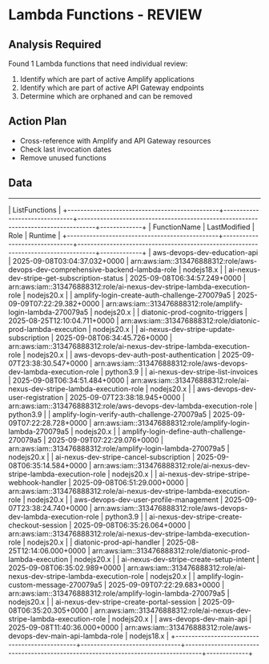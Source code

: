 # Lambda Functions - REVIEW

## Analysis Required
Found 1 Lambda functions that need individual review:
1. Identify which are part of active Amplify applications
2. Identify which are part of active API Gateway endpoints
3. Determine which are orphaned and can be removed

## Action Plan
- Cross-reference with Amplify and API Gateway resources
- Check last invocation dates
- Remove unused functions

## Data
-----------------------------------------------------------------------------------------------------------------------------------------------------------------------------------
|                                                                                  ListFunctions                                                                                  |
+-----------------------------------------------+-------------------------------+-----------------------------------------------------------------------------------+-------------+
|                 FunctionName                  |         LastModified          |                                       Role                                        |   Runtime   |
+-----------------------------------------------+-------------------------------+-----------------------------------------------------------------------------------+-------------+
|  aws-devops-dev-education-api                 |  2025-09-08T03:04:37.032+0000 |  arn:aws:iam::313476888312:role/aws-devops-dev-comprehensive-backend-lambda-role  |  nodejs18.x |
|  ai-nexus-dev-stripe-get-subscription-status  |  2025-09-08T06:34:57.249+0000 |  arn:aws:iam::313476888312:role/ai-nexus-dev-stripe-lambda-execution-role         |  nodejs20.x |
|  amplify-login-create-auth-challenge-270079a5 |  2025-09-09T07:22:29.382+0000 |  arn:aws:iam::313476888312:role/amplify-login-lambda-270079a5                     |  nodejs20.x |
|  diatonic-prod-cognito-triggers               |  2025-08-25T12:10:04.711+0000 |  arn:aws:iam::313476888312:role/diatonic-prod-lambda-execution                    |  nodejs20.x |
|  ai-nexus-dev-stripe-update-subscription      |  2025-09-08T06:34:45.726+0000 |  arn:aws:iam::313476888312:role/ai-nexus-dev-stripe-lambda-execution-role         |  nodejs20.x |
|  aws-devops-dev-auth-post-authentication      |  2025-09-07T23:38:30.547+0000 |  arn:aws:iam::313476888312:role/aws-devops-dev-lambda-execution-role              |  python3.9  |
|  ai-nexus-dev-stripe-list-invoices            |  2025-09-08T06:34:51.484+0000 |  arn:aws:iam::313476888312:role/ai-nexus-dev-stripe-lambda-execution-role         |  nodejs20.x |
|  aws-devops-dev-user-registration             |  2025-09-07T23:38:18.945+0000 |  arn:aws:iam::313476888312:role/aws-devops-dev-lambda-execution-role              |  python3.9  |
|  amplify-login-verify-auth-challenge-270079a5 |  2025-09-09T07:22:28.728+0000 |  arn:aws:iam::313476888312:role/amplify-login-lambda-270079a5                     |  nodejs20.x |
|  amplify-login-define-auth-challenge-270079a5 |  2025-09-09T07:22:29.076+0000 |  arn:aws:iam::313476888312:role/amplify-login-lambda-270079a5                     |  nodejs20.x |
|  ai-nexus-dev-stripe-cancel-subscription      |  2025-09-08T06:35:14.584+0000 |  arn:aws:iam::313476888312:role/ai-nexus-dev-stripe-lambda-execution-role         |  nodejs20.x |
|  ai-nexus-dev-stripe-stripe-webhook-handler   |  2025-09-08T06:51:29.000+0000 |  arn:aws:iam::313476888312:role/ai-nexus-dev-stripe-lambda-execution-role         |  nodejs20.x |
|  aws-devops-dev-user-profile-management       |  2025-09-07T23:38:24.740+0000 |  arn:aws:iam::313476888312:role/aws-devops-dev-lambda-execution-role              |  python3.9  |
|  ai-nexus-dev-stripe-create-checkout-session  |  2025-09-08T06:35:26.064+0000 |  arn:aws:iam::313476888312:role/ai-nexus-dev-stripe-lambda-execution-role         |  nodejs20.x |
|  diatonic-prod-api-handler                    |  2025-08-25T12:14:06.000+0000 |  arn:aws:iam::313476888312:role/diatonic-prod-lambda-execution                    |  nodejs20.x |
|  ai-nexus-dev-stripe-create-setup-intent      |  2025-09-08T06:35:02.989+0000 |  arn:aws:iam::313476888312:role/ai-nexus-dev-stripe-lambda-execution-role         |  nodejs20.x |
|  amplify-login-custom-message-270079a5        |  2025-09-09T07:22:29.683+0000 |  arn:aws:iam::313476888312:role/amplify-login-lambda-270079a5                     |  nodejs20.x |
|  ai-nexus-dev-stripe-create-portal-session    |  2025-09-08T06:35:20.305+0000 |  arn:aws:iam::313476888312:role/ai-nexus-dev-stripe-lambda-execution-role         |  nodejs20.x |
|  aws-devops-dev-main-api                      |  2025-09-08T11:40:36.000+0000 |  arn:aws:iam::313476888312:role/aws-devops-dev-main-api-lambda-role               |  nodejs18.x |
+-----------------------------------------------+-------------------------------+-----------------------------------------------------------------------------------+-------------+
